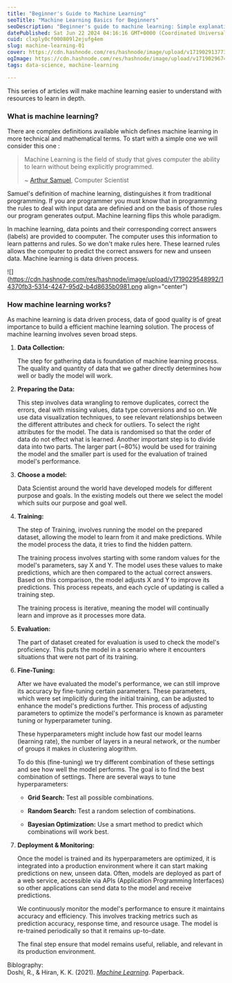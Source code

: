 ```yaml
---
title: "Beginner's Guide to Machine Learning"
seoTitle: "Machine Learning Basics for Beginners"
seoDescription: "Beginner's guide to machine learning: Simple explanations, essential steps, and resources for deeper understanding."
datePublished: Sat Jun 22 2024 04:16:16 GMT+0000 (Coordinated Universal Time)
cuid: clxply0cf000809l2ejufg4em
slug: machine-learning-01
cover: https://cdn.hashnode.com/res/hashnode/image/upload/v1719029137736/80a95fcf-7eda-4b86-bbed-b10e6ff8cc9a.png
ogImage: https://cdn.hashnode.com/res/hashnode/image/upload/v1719029674090/e6449335-45e0-4b5a-a4a1-d7ca6af7093b.png
tags: data-science, machine-learning

---
```


This series of articles will make machine learning easier to understand with resources to learn in depth.

### What is machine learning?

There are complex definitions available which defines machine learning in more technical and mathematical terms. To start with a simple one we will consider this one :

> Machine Learning is the field of study that gives computer the ability to learn without being explicitly programmed.
> 
> ~ [Arthur Samuel](https://www.forbes.com/sites/gilpress/2021/05/28/on-thinking-machines-machine-learning-and-how-ai-took-over-statistics/), Computer Scientist

Samuel's definition of machine learning, distinguishes it from traditional programming. If you are programmer you must know that in programming the rules to deal with input data are definied and on the basis of those rules our program generates output. Machine learning flips this whole paradigm.

In machine learning, data points and their corresponding correct answers (labels) are provided to coomputer. The computer uses this information to learn patterns and rules. So we don't make rules here. These learned rules allows the computer to predict the correct answers for new and unseen data. Machine learning is data driven process.

![](https://cdn.hashnode.com/res/hashnode/image/upload/v1719029548992/14370fb3-5314-4247-95d2-b4d8635b0981.png align="center")

### How machine learning works?

As machine learning is data driven process, data of good quality is of great importance to build a efficient machine learning solution. The process of machine learning involves seven broad steps.

1. **Data Collection:**
    
    The step for gathering data is foundation of machine learning process. The quality and quantity of data that we gather directly determines how well or badly the model will work.
    
2. **Preparing the Data:**
    
    This step involves data wrangling to remove duplicates, correct the errors, deal with missing values, data type conversions and so on. We use data visualization techniques, to see relevant relationships between the different attributes and check for outliers. To select the right attributes for the model. The data is randomised so that the order of data do not effect what is learned. Another important step is to divide data into two parts. The larger part (~80%) would be used for training the model and the smaller part is used for the evaluation of trained model's performance.
    
3. **Choose a model:**
    
    Data Scientist around the world have developed models for different purpose and goals. In the existing models out there we select the model which suits our purpose and goal well.
    
4. **Training:**
    
    The step of Training, involves running the model on the prepared dataset, allowing the model to learn from it and make predictions. While the model process the data, it tries to find the hidden pattern.
    
    The training process involves starting with some random values for the model's parameters, say X and Y. The model uses these values to make predictions, which are then compared to the actual correct answers. Based on this comparison, the model adjusts X and Y to improve its predictions. This process repeats, and each cycle of updating is called a training step.
    
    The training process is iterative, meaning the model will continually learn and improve as it processes more data.
    
5. **Evaluation:**
    
    The part of dataset created for evaluation is used to check the model's proficiency. This puts the model in a scenario where it encounters situations that were not part of its training.
    
6. **Fine-Tuning:**
    
    After we have evaluated the model's performance, we can still improve its accuracy by fine-tuning certain parameters. These parameters, which were set implicitly during the initial training, can be adjusted to enhance the model's predictions further. This process of adjusting parameters to optimize the model's performance is known as parameter tuning or hyperparameter tuning.
    
    These hyperparameters might include how fast our model learns (learning rate), the number of layers in a neural network, or the number of groups it makes in clustering alogrithm.
    
    To do this (fine-tuning) we try different combination of these settings and see how well the model performs. The goal is to find the best combination of settings. There are several ways to tune hyperparameters:
    
    * **Grid Search:** Test all possible combinations.
        
    * **Random Search:** Test a random selection of combinations.
        
    * **Bayesian Optimization:** Use a smart method to predict which combinations will work best.
        
7. **Deployment & Monitoring:**
    
    Once the model is trained and its hyperparameters are optimized, it is integrated into a production environment where it can start making predictions on new, unseen data. Often, models are deployed as part of a web service, accessible via APIs (Application Programming Interfaces) so other applications can send data to the model and receive predictions.
    
      
    We continuously monitor the model's performance to ensure it maintains accuracy and efficiency. This involves tracking metrics such as prediction accuracy, response time, and resource usage. The model is re-trained periodically so that it remains up-to-date.
    
      
    The final step ensure that model remains useful, reliable, and relevant in its production environment.
    

Biblography:  
Doshi, R., & Hiran, K. K. (2021). [*Machine Learning*](https://amzn.to/3RDvVag). Paperback.